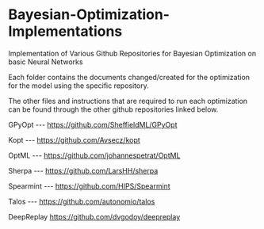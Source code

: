 # Bayesian-Optimization-Implementations
Implementation of Various Github Repositories for Bayesian Optimization on basic Neural Networks 

Each folder contains the documents changed/created for the optimization for the model using the specific repository.

The other files and instructions that are required to run each optimization can be found through the other github repositories linked below.

GPyOpt --- https://github.com/SheffieldML/GPyOpt


Kopt --- https://github.com/Avsecz/kopt


OptML --- https://github.com/johannespetrat/OptML


Sherpa --- https://github.com/LarsHH/sherpa


Spearmint --- https://github.com/HIPS/Spearmint


Talos --- https://github.com/autonomio/talos


DeepReplay      https://github.com/dvgodoy/deepreplay  
